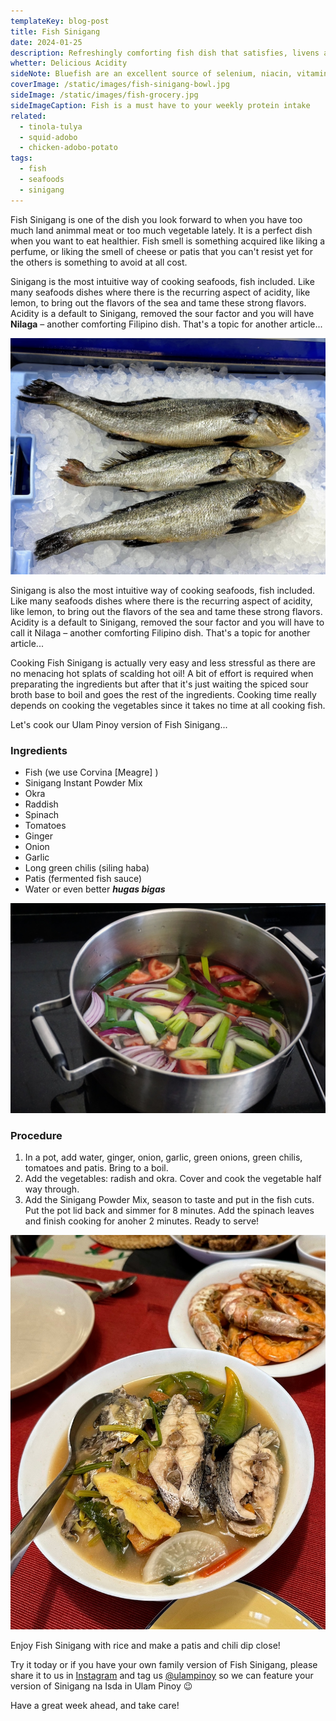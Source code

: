 ```yaml
---
templateKey: blog-post
title: Fish Sinigang
date: 2024-01-25
description: Refreshingly comforting fish dish that satisfies, livens and nourishes your spirit
whetter: Delicious Acidity
sideNote: Bluefish are an excellent source of selenium, niacin, vitamin B12, and omega-3s, and a good source of magnesium and potassium
coverImage: /static/images/fish-sinigang-bowl.jpg
sideImage: /static/images/fish-grocery.jpg
sideImageCaption: Fish is a must have to your weekly protein intake 
related: 
  - tinola-tulya
  - squid-adobo
  - chicken-adobo-potato
tags:
  - fish
  - seafoods
  - sinigang
---
```


Fish Sinigang is one of the dish you look forward to when you have too much land animmal meat or too much vegetable lately. It is a perfect dish when you want to eat healthier. Fish smell is something acquired like liking a perfume, or liking the smell of cheese or patis that you can't resist yet for the others is something to avoid at all cost.

Sinigang is the most intuitive way of cooking seafoods, fish included. Like many seafoods dishes where there is the recurring aspect of acidity, like lemon, to bring out the flavors of the sea and tame these strong flavors. Acidity is a default to Sinigang, removed the sour factor and you will have **Nilaga** – another comforting Filipino dish. That's a topic for another article...

![Cooking Pinakbet in a wok](/static/images/fish-corvina.jpg)

Sinigang is also the most intuitive way of cooking seafoods, fish included. Like many seafoods dishes where there is the recurring aspect of acidity, like lemon, to bring out the flavors of the sea and tame these strong flavors. Acidity is a default to Sinigang, removed the sour factor and you will have to call it Nilaga – another comforting Filipino dish. That's a topic for another article...

Cooking Fish Sinigang is actually very easy and less stressful as there are no menacing hot splats of scalding hot oil! A bit of effort is required when preparating the ingredients but after that it's just waiting the spiced sour broth base to boil and goes the rest of the ingredients. Cooking time really depends on cooking the vegetables since it takes no time at all cooking fish.

Let's cook our Ulam Pinoy version of Fish Sinigang...

### Ingredients

- Fish (we use Corvina [Meagre] )
- Sinigang Instant Powder Mix
- Okra
- Raddish
- Spinach
- Tomatoes
- Ginger
- Onion
- Garlic
- Long green chilis (siling haba)
- Patis (fermented fish sauce)
- Water or even better ***hugas bigas***

![Sinigang base ingredients in a pot](/static/images/sinigang-base-pot.jpg)

### Procedure

1. In a pot, add water, ginger, onion, garlic, green onions, green chilis, tomatoes and patis. Bring to a boil.
2. Add the vegetables: radish and okra. Cover and cook the vegetable half way through.
3. Add the Sinigang Powder Mix, season to taste and put in the fish cuts. Put the pot lid back and simmer for 8 minutes. Add the spinach leaves and finish cooking for anoher 2 minutes. Ready to serve!

![Sinigang na Isda served in a serving dish](/static/images/sinigang-served.jpg)

Enjoy Fish Sinigang with rice and make a patis and chili dip close!

Try it today or if you have your own family version of Fish Sinigang, please share it to us in [Instagram](https://www.instagram.com/ulampinoy/) and tag us [@ulampinoy](https://www.instagram.com/ulampinoy/) so we can feature your version of Sinigang na Isda in Ulam Pinoy 😉

Have a great week ahead, and take care!

